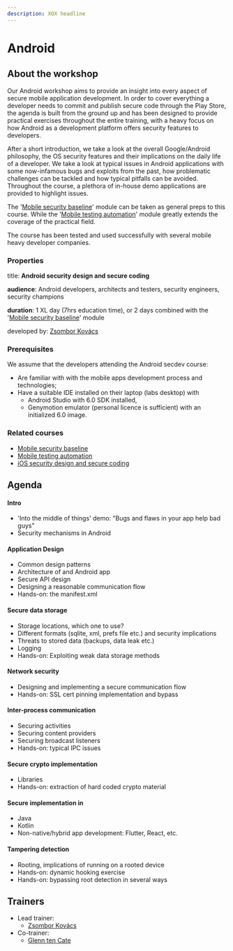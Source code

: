 ```yaml
---
description: XOX headline
---
```


# Android

## About the workshop

Our Android workshop aims to provide an insight into every aspect of secure mobile application development. In order to cover everything a developer needs to commit and publish secure code through the Play Store, the agenda is built from the ground up and has been designed to provide practical exercises throughout the entire training, with a heavy focus on how Android as a development platform offers security features to developers.

After a short introduction, we take a look at the overall Google/Android philosophy, the OS security features and their implications on the daily life of a developer. We take a look at typical issues in Android applications with some now-infamous bugs and exploits from the past, how problematic challenges can be tackled and how typical pitfalls can be avoided. Throughout the course, a plethora of in-house demo applications are provided to highlight issues.

The '[Mobile security baseline](../lib/mobile-baseline.md)' module can be taken as general preps to this course. While the '[Mobile testing automation](../testx/mobile-testing-automation.md)' module greatly extends the coverage of the practical field. 

The course has been tested and used successfully with several mobile heavy developer companies.

### Properties

title: **Android security design and secure coding**

**audience**: Android developers, architects and testers, security engineers, security champions

**duration**: 1 XL day \(7hrs education time\), or 2 days combined with the '[Mobile security baseline](../lib/mobile-baseline.md)' module

developed by: [Zsombor Kovács](../trainers/zsombor-kovacs.md)

### Prerequisites

We assume that the developers attending the Android secdev course:

* Are familiar with with the mobile apps development process and technologies;
* Have a suitable IDE installed on their laptop \(labs desktop\) with
  * Android Studio with 6.0 SDK installed,
  * Genymotion emulator \(personal licence is sufficient\) with an initialized 6.0 image.

### Related courses

* [Mobile security baseline](../lib/mobile-baseline.md)
* [Mobile testing automation](../testx/mobile-testing-automation.md)
* [iOS security design and secure coding](ios.md)

## Agenda

#### Intro

* 'Into the middle of things' demo: "Bugs and flaws in your app help bad guys"
* Security mechanisms in Android

#### Application Design

* Common design patterns
* Architecture of and Android app
* Secure API design
* Designing a reasonable communication flow
* Hands-on: the manifest.xml

#### Secure data storage

* Storage locations, which one to use?
* Different formats \(sqlite, xml, prefs file etc.\) and security implications
* Threats to stored data \(backups, data leak etc.\)
* Logging
* Hands-on: Exploiting weak data storage methods

#### Network security

* Designing and implementing a secure communication flow
* Hands-on: SSL cert pinning implementation and bypass

#### Inter-process communication

* Securing activities
* Securing content providers
* Securing broadcast listeners
* Hands-on: typical IPC issues

#### Secure crypto implementation

* Libraries
* Hands-on: extraction of hard coded crypto material

#### Secure implementation in

* Java
* Kotlin 
* Non-native/hybrid app development: Flutter, React, etc.

#### Tampering detection

* Rooting, implications of running on a rooted device
* Hands-on: dynamic hooking exercise 
* Hands-on: bypassing root detection in several ways

## Trainers

* Lead trainer:
  * [Zsombor Kovács](../trainers/zsombor-kovacs.md)
* Co-trainer:
  * ​[Glenn ten Cate](https://c.defdev.eu/trainers/glenn-ten-cate)

